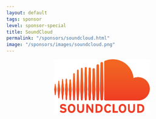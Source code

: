 ```yaml
---
layout: default
tags: sponsor
level: sponsor-special
title: SoundCloud
permalink: "/sponsors/soundcloud.html"
image: "/sponsors/images/soundcloud.png"
---
```


<a href="https://soundcloud.com/" target="_blank" rel="nofollow"><img src="/sponsors/images/soundcloud.png" class="sponsor-no-text" style="width: 50%; margin-left: 25%; margin-right: 25%" alt="SoundCloud" /></a>
